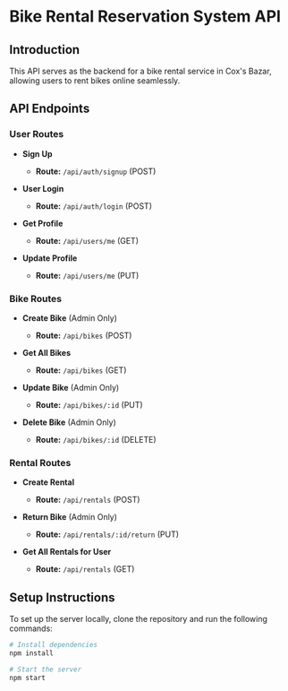 # Bike Rental Reservation System API

## Introduction

This API serves as the backend for a bike rental service in Cox's Bazar, allowing users to rent bikes online seamlessly.

## API Endpoints

### User Routes

- **Sign Up**
  - **Route:** `/api/auth/signup` (POST)
  
- **User Login**
  - **Route:** `/api/auth/login` (POST)
  
- **Get Profile**
  - **Route:** `/api/users/me` (GET)
  
- **Update Profile**
  - **Route:** `/api/users/me` (PUT)

### Bike Routes

- **Create Bike** (Admin Only)
  - **Route:** `/api/bikes` (POST)

- **Get All Bikes**
  - **Route:** `/api/bikes` (GET)

- **Update Bike** (Admin Only)
  - **Route:** `/api/bikes/:id` (PUT)

- **Delete Bike** (Admin Only)
  - **Route:** `/api/bikes/:id` (DELETE)

### Rental Routes

- **Create Rental**
  - **Route:** `/api/rentals` (POST)

- **Return Bike** (Admin Only)
  - **Route:** `/api/rentals/:id/return` (PUT)

- **Get All Rentals for User**
  - **Route:** `/api/rentals` (GET)

## Setup Instructions

To set up the server locally, clone the repository and run the following commands:

```bash
# Install dependencies
npm install

# Start the server
npm start
